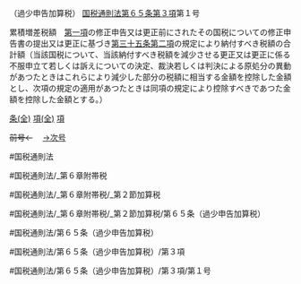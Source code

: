 （過少申告加算税）
[国税通則法第６５条第３項](国税通則法＿＿＿＿＿第６５条第３項)第１号

累積増差税額　[第一項](国税通則法＿＿＿＿＿第６５条第１項)の修正申告又は更正前にされたその国税についての修正申告書の提出又は更正に基づき[第三十五条第二項](国税通則法＿＿＿＿＿第３５条第２項)の規定により納付すべき税額の合計額（当該国税について、当該納付すべき税額を減少させる更正又は更正に係る不服申立て若しくは訴えについての決定、裁決若しくは判決による原処分の異動があつたときはこれらにより減少した部分の税額に相当する金額を控除した金額とし、次項の規定の適用があつたときは同項の規定により控除すべきであつた金額を控除した金額とする。）

[条(全)](国税通則法＿＿＿＿＿第６５条_.md)    [項(全)](国税通則法＿＿＿＿＿第６５条第３項_.md)    [項](国税通則法＿＿＿＿＿第６５条第３項.md)

~~前号←~~　  [→次号](国税通則法＿＿＿＿＿第６５条第３項第２号.md)

#国税通則法

#国税通則法/_第６章附帯税

#国税通則法/_第６章附帯税/_第２節加算税

#国税通則法/_第６章附帯税/_第２節加算税/第６５条（過少申告加算税）

#国税通則法/第６５条（過少申告加算税）

#国税通則法/第６５条（過少申告加算税）/第３項

#国税通則法/第６５条（過少申告加算税）/第３項/第１号

